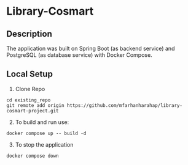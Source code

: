 # Library-Cosmart



## Description
The application was built on Spring Boot (as backend service) and PostgreSQL (as database service) with Docker Compose.

## Local Setup
1. Clone Repo
```
cd existing_repo
git remote add origin https://github.com/mfarhanharahap/library-cosmart-project.git
```
2. To build and run use:
```
docker compose up -- build -d
```
3. To stop the application
```
docker compose down
```